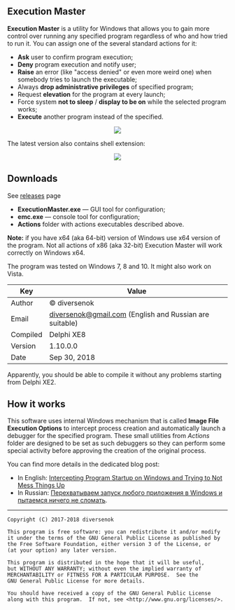 ﻿## Execution Master

**Execution Master** is a utility for Windows that allows you to gain more
control over running any specified program regardless of who and how tried to
run it. You can assign one of the several standard actions for it:

 - **Ask** user to confirm program execution;
 - **Deny** program execution and notify user;
 - **Raise** an error (like "access denied" or even more weird one) when somebody tries to launch the executable;
 - Always **drop administrative privileges** of specified program;
 - Request **elevation** for the program at every launch;
 - Force system **not to sleep** / **display to be on** while the selected program works;
 - **Execute** another program instead of the specified.

<div align=center>

 ![](https://user-images.githubusercontent.com/30962924/46260732-70e53780-c4f2-11e8-908c-d1c55b44aabe.png)

</div>The latest version also contains shell extension:<br>

<div align=center>

![](https://user-images.githubusercontent.com/30962924/46580600-a3ca8680-ca30-11e8-953d-ddffb3cfe4dc.png)

</div>

## Downloads

See [releases](https://github.com/diversenok/ExecutionMaster/releases) page

 - **ExecutionMaster.exe** — GUI tool for configuration;
 - **emc.exe** — console tool for configuration;
 - **Actions** folder with actions executables described above.

**Note:** if you have x64 (aka 64-bit) version of Windows use x64 version of the program.
Not all actions of x86 (aka 32-bit) Execution Master will work correctly on Windows x64.

The program was tested on Windows 7, 8 and 10. It might also work on Vista.

Key        | Value
---------- | -----
Author     | © diversenok
Email      | diversenok@gmail.com (English and Russian are suitable)
Compiled   | Delphi XE8
Version    | 1.10.0.0
Date       | Sep 30, 2018

Apparently, you should be able to compile it without any problems starting from
Delphi XE2.

## How it works

This software uses internal Windows mechanism that is called **Image File
Execution Options** to intercept process creation and automatically launch a
debugger for the specified program. These small utilities from *Actions* folder
are designed to be set as such debuggers so they can perform some special activity
before approving the creation of the original process.

You can find more details in the dedicated blog post:
 - In English: [Intercepting Program Startup on Windows and Trying to Not Mess Things Up](https://diversenok.github.io/2021/02/26/IFEO.html)
 - In Russian: [Перехватываем запуск любого приложения в Windows и пытаемся ничего не сломать](https://habr.com/post/335736/).

------------------------------------------------------------------------------

    Copyright (C) 2017-2018 diversenok

    This program is free software: you can redistribute it and/or modify
    it under the terms of the GNU General Public License as published by
    the Free Software Foundation, either version 3 of the License, or
    (at your option) any later version.

    This program is distributed in the hope that it will be useful,
    but WITHOUT ANY WARRANTY; without even the implied warranty of
    MERCHANTABILITY or FITNESS FOR A PARTICULAR PURPOSE.  See the
    GNU General Public License for more details.

    You should have received a copy of the GNU General Public License
    along with this program.  If not, see <http://www.gnu.org/licenses/>.
